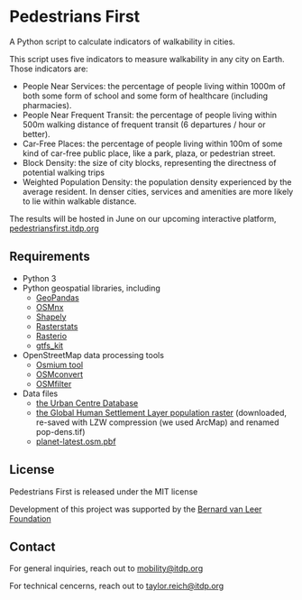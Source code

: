 # Pedestrians First

A Python script to calculate indicators of walkability in cities.

This script uses five indicators to measure walkability in any city on Earth. Those indicators are:
  * People Near Services: the percentage of people living within 1000m of both some form of school and some form of healthcare (including pharmacies).
  * People Near Frequent Transit: the percentage of people living within 500m walking distance of frequent transit (6 departures / hour or better).
  * Car-Free Places: the percentage of people living within 100m of some kind of car-free public place, like a park, plaza, or pedestrian street.
  * Block Density: the size of city blocks, representing the directness of potential walking trips
  * Weighted Population Density: the population density experienced by the average resident. In denser cities, services and amenities are more likely to lie within walkable distance.

The results will be hosted in June on our upcoming interactive platform, [pedestriansfirst.itdp.org](pedestriansfirst.itdp.org)

## Requirements

  * Python 3
  * Python geospatial libraries, including
    * [GeoPandas](https://geopandas.org/)
    * [OSMnx](https://github.com/gboeing/osmnx)
    * [Shapely](https://shapely.readthedocs.io/en/stable/manual.html)
    * [Rasterstats](https://pythonhosted.org/rasterstats/)
    * [Rasterio](https://rasterio.readthedocs.io/en/latest/)
    * [gtfs_kit](https://pypi.org/project/gtfs-kit/)
  * OpenStreetMap data processing tools
    * [Osmium tool](https://github.com/osmcode/osmium-tool/blob/master/README.md)
    * [OSMconvert](https://wiki.openstreetmap.org/wiki/Osmconvert)
    * [OSMfilter](https://wiki.openstreetmap.org/wiki/Osmfilter)
  * Data files
    * [the Urban Centre Database](https://ghsl.jrc.ec.europa.eu/ghs_stat_ucdb2015mt_r2019a.php)
    * [the Global Human Settlement Layer population raster](https://ghsl.jrc.ec.europa.eu/ghs_pop2019.php) (downloaded, re-saved with LZW compression (we used ArcMap) and renamed pop-dens.tif)
    * [planet-latest.osm.pbf](https://planet.openstreetmap.org/)
    
## License

Pedestrians First is released under the MIT license

Development of this project was supported by the [Bernard van Leer Foundation](https://bernardvanleer.org/)

## Contact

For general inquiries, reach out to [mobility@itdp.org](mobility@itdp.org)

For technical cencerns, reach out to [taylor.reich@itdp.org](taylor.reich@itdp.org)
    
